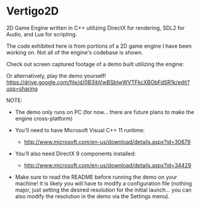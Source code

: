 Vertigo2D
=========

2D Game Engine written in C++ utilizing DirectX for rendering, SDL2 for Audio, and Lua for scripting.


The code exhibited here is from portions of a 2D game engine I have been working on. Not all of the engine's codebase is shown. 

Check out screen captured footage of a demo built utilizing the engine:
<LINK HERE>

Or alternatively, play the demo yourself!
  https://drive.google.com/file/d/0B3ibVwBSblwWVTFkcXBObFdSR1k/edit?usp=sharing
  
  NOTE:
  - The demo only runs on PC (for now... there are future plans to make the engine cross-platform) 
  
  - You'll need to have Microsoft Visual C++ 11 runtime:
    - http://www.microsoft.com/en-us/download/details.aspx?id=30679
  
  - You'll also need DirectX 9 components installed:
    - http://www.microsoft.com/en-us/download/details.aspx?id=34429 
    
  - Make sure to read the README before running the demo on your machine! It is likely you will have to modify a configuration file (nothing major, just setting the desired resolution for the initial launch... you can also modify the resolution in the demo via the Settings menu).
